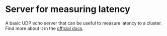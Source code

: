 # Server for measuring latency

A basic UDP echo server that can be useful to measure latency to a cluster. Find more about it in the [official docs](https://playfab.github.io/thundernetes/howtos/latencyserver.html).
